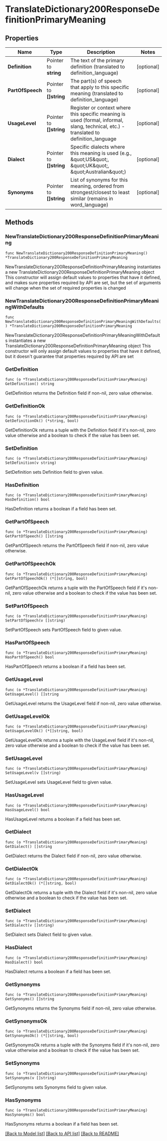 # TranslateDictionary200ResponseDefinitionPrimaryMeaning

## Properties

Name | Type | Description | Notes
------------ | ------------- | ------------- | -------------
**Definition** | Pointer to **string** | The text of the primary definition (translated to definition_language) | [optional] 
**PartOfSpeech** | Pointer to **[]string** | The part(s) of speech that apply to this specific meaning (translated to definition_language) | [optional] 
**UsageLevel** | Pointer to **[]string** | Register or context where this specific meaning is used (formal, informal, slang, technical, etc.) - translated to definition_language | [optional] 
**Dialect** | Pointer to **[]string** | Specific dialects where this meaning is used (e.g., \&quot;US\&quot;, \&quot;UK\&quot;, \&quot;Australian\&quot;) | [optional] 
**Synonyms** | Pointer to **[]string** | List of synonyms for this meaning, ordered from strongest/closest to least similar (remains in word_language) | [optional] 

## Methods

### NewTranslateDictionary200ResponseDefinitionPrimaryMeaning

`func NewTranslateDictionary200ResponseDefinitionPrimaryMeaning() *TranslateDictionary200ResponseDefinitionPrimaryMeaning`

NewTranslateDictionary200ResponseDefinitionPrimaryMeaning instantiates a new TranslateDictionary200ResponseDefinitionPrimaryMeaning object
This constructor will assign default values to properties that have it defined,
and makes sure properties required by API are set, but the set of arguments
will change when the set of required properties is changed

### NewTranslateDictionary200ResponseDefinitionPrimaryMeaningWithDefaults

`func NewTranslateDictionary200ResponseDefinitionPrimaryMeaningWithDefaults() *TranslateDictionary200ResponseDefinitionPrimaryMeaning`

NewTranslateDictionary200ResponseDefinitionPrimaryMeaningWithDefaults instantiates a new TranslateDictionary200ResponseDefinitionPrimaryMeaning object
This constructor will only assign default values to properties that have it defined,
but it doesn't guarantee that properties required by API are set

### GetDefinition

`func (o *TranslateDictionary200ResponseDefinitionPrimaryMeaning) GetDefinition() string`

GetDefinition returns the Definition field if non-nil, zero value otherwise.

### GetDefinitionOk

`func (o *TranslateDictionary200ResponseDefinitionPrimaryMeaning) GetDefinitionOk() (*string, bool)`

GetDefinitionOk returns a tuple with the Definition field if it's non-nil, zero value otherwise
and a boolean to check if the value has been set.

### SetDefinition

`func (o *TranslateDictionary200ResponseDefinitionPrimaryMeaning) SetDefinition(v string)`

SetDefinition sets Definition field to given value.

### HasDefinition

`func (o *TranslateDictionary200ResponseDefinitionPrimaryMeaning) HasDefinition() bool`

HasDefinition returns a boolean if a field has been set.

### GetPartOfSpeech

`func (o *TranslateDictionary200ResponseDefinitionPrimaryMeaning) GetPartOfSpeech() []string`

GetPartOfSpeech returns the PartOfSpeech field if non-nil, zero value otherwise.

### GetPartOfSpeechOk

`func (o *TranslateDictionary200ResponseDefinitionPrimaryMeaning) GetPartOfSpeechOk() (*[]string, bool)`

GetPartOfSpeechOk returns a tuple with the PartOfSpeech field if it's non-nil, zero value otherwise
and a boolean to check if the value has been set.

### SetPartOfSpeech

`func (o *TranslateDictionary200ResponseDefinitionPrimaryMeaning) SetPartOfSpeech(v []string)`

SetPartOfSpeech sets PartOfSpeech field to given value.

### HasPartOfSpeech

`func (o *TranslateDictionary200ResponseDefinitionPrimaryMeaning) HasPartOfSpeech() bool`

HasPartOfSpeech returns a boolean if a field has been set.

### GetUsageLevel

`func (o *TranslateDictionary200ResponseDefinitionPrimaryMeaning) GetUsageLevel() []string`

GetUsageLevel returns the UsageLevel field if non-nil, zero value otherwise.

### GetUsageLevelOk

`func (o *TranslateDictionary200ResponseDefinitionPrimaryMeaning) GetUsageLevelOk() (*[]string, bool)`

GetUsageLevelOk returns a tuple with the UsageLevel field if it's non-nil, zero value otherwise
and a boolean to check if the value has been set.

### SetUsageLevel

`func (o *TranslateDictionary200ResponseDefinitionPrimaryMeaning) SetUsageLevel(v []string)`

SetUsageLevel sets UsageLevel field to given value.

### HasUsageLevel

`func (o *TranslateDictionary200ResponseDefinitionPrimaryMeaning) HasUsageLevel() bool`

HasUsageLevel returns a boolean if a field has been set.

### GetDialect

`func (o *TranslateDictionary200ResponseDefinitionPrimaryMeaning) GetDialect() []string`

GetDialect returns the Dialect field if non-nil, zero value otherwise.

### GetDialectOk

`func (o *TranslateDictionary200ResponseDefinitionPrimaryMeaning) GetDialectOk() (*[]string, bool)`

GetDialectOk returns a tuple with the Dialect field if it's non-nil, zero value otherwise
and a boolean to check if the value has been set.

### SetDialect

`func (o *TranslateDictionary200ResponseDefinitionPrimaryMeaning) SetDialect(v []string)`

SetDialect sets Dialect field to given value.

### HasDialect

`func (o *TranslateDictionary200ResponseDefinitionPrimaryMeaning) HasDialect() bool`

HasDialect returns a boolean if a field has been set.

### GetSynonyms

`func (o *TranslateDictionary200ResponseDefinitionPrimaryMeaning) GetSynonyms() []string`

GetSynonyms returns the Synonyms field if non-nil, zero value otherwise.

### GetSynonymsOk

`func (o *TranslateDictionary200ResponseDefinitionPrimaryMeaning) GetSynonymsOk() (*[]string, bool)`

GetSynonymsOk returns a tuple with the Synonyms field if it's non-nil, zero value otherwise
and a boolean to check if the value has been set.

### SetSynonyms

`func (o *TranslateDictionary200ResponseDefinitionPrimaryMeaning) SetSynonyms(v []string)`

SetSynonyms sets Synonyms field to given value.

### HasSynonyms

`func (o *TranslateDictionary200ResponseDefinitionPrimaryMeaning) HasSynonyms() bool`

HasSynonyms returns a boolean if a field has been set.


[[Back to Model list]](../README.md#documentation-for-models) [[Back to API list]](../README.md#documentation-for-api-endpoints) [[Back to README]](../README.md)


